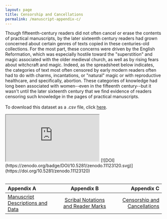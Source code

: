 ```yaml
---
layout: page
title: Censorship and Cancellations
permalink: /manuscript-appendix-c/
---
```


Though fifteenth-century readers did not often cancel or erase the contents of practical manuscripts,
by the later sixteenth century readers had grown concerned about certain genres of texts
copied in these centuries-old collections. For the most part, these concerns were driven by the English Reformation,
which was especially hostile toward the "superstition" and magic associated with the older
medieval church, as well as by rising fears about witchcraft and magic. Indeed, as the spreadsheet
below indicates, the categories of text most often censored by early modern readers often
had to do with charms, incantations, or "natural" magic or with reproductive healthcare, and specifically,
abortion. These categories of knowledge had long been associated with women--even in the fifteenth
century--but it wasn't until the later sixteenth century that we find evidence of readers
censoring such knowledge in the pages of practical manuscripts.
<br>
<br>
To download this dataset as a .csv file, click [here](https://doi.org/10.5281/zenodo.11123120).
<iframe src="https://docs.google.com/spreadsheets/d/e/2PACX-1vTABtJLyJF9nS5RZ1ElMYUT-enfT_5ooMWgWgDwvnIryIQtdjg6IxKv2uHbvpren3S9HHLBY8z0bDND/pubhtml?gid=2141109036&amp;single=true&amp;widget=true&amp;headers=false"></iframe>
[![DOI](https://zenodo.org/badge/DOI/10.5281/zenodo.11123120.svg)](https://doi.org/10.5281/zenodo.11123120)
<br>
<br>


| Appendix A | Appendix B | Appendix C |
| :---- | :----: | ---: |
| [Manuscript Descriptions and Data](/manuscript-appendix-a/) | [Scribal Notations and Reader Marks](/manuscript-appendix-b/) | [Censorship and Cancellations](/manuscript-appendix-c) |


